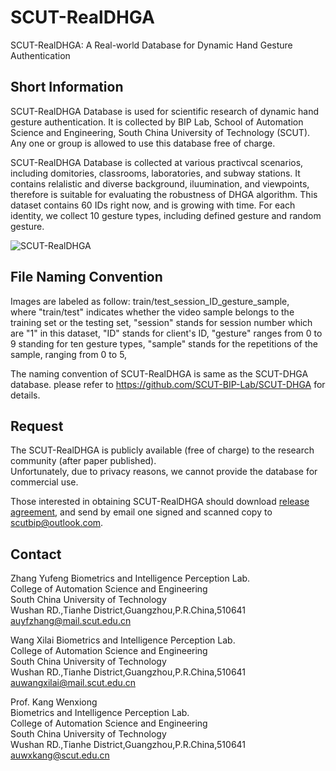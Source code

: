 # SCUT-RealDHGA
SCUT-RealDHGA: A Real-world Database for Dynamic Hand Gesture Authentication

## Short Information
SCUT-RealDHGA Database is used for scientific research of dynamic hand gesture authentication. It is collected by BIP Lab, School of Automation Science and Engineering, South China University of Technology (SCUT). Any one or group is allowed to use this database free of charge.

SCUT-RealDHGA Database is collected at various practivcal scenarios, including domitories, classrooms, laboratories, and subway stations. It contains relalistic and diverse background, iluumination, and viewpoints, therefore is suitable for evaluating the robustness of DHGA algorithm. This dataset contains 60 IDs right now, and is growing with time. For each identity, we collect 10 gesture types, including defined gesture and random gesture.

![SCUT-RealDHGA](https://github.com/SCUT-BIP-Lab/SCUT-DHGA-br/images/realdhga.png)

## File Naming Convention
Images are labeled as follow: train/test_session_ID_gesture_sample,  
where "train/test" indicates whether the video sample belongs to the training set or the testing set,
"session" stands for session number which are "1" in this dataset,
"ID" stands for client's ID, 
"gesture" ranges from 0 to 9 standing for ten gesture types,
"sample" stands for the repetitions of the sample, ranging from 0 to 5, 

The naming convention of SCUT-RealDHGA is same as the SCUT-DHGA database. please refer to https://github.com/SCUT-BIP-Lab/SCUT-DHGA for details.

## Request
The SCUT-RealDHGA is publicly available (free of charge) to the research community (after paper published).  
Unfortunately, due to privacy reasons, we cannot provide the database for commercial use. 

Those interested in obtaining SCUT-RealDHGA should download [release agreement](https://github.com/BIP-Lab/SCUT-RealDHGA/blob/master/SCUT%20FV%20Presentation%20Attack%20Database%20Release%20Agreement.pdf), and send by email one signed and scanned copy to scutbip@outlook.com.

<!-- While reporting results using the SCUT-RealDHGA, please cite the following article:  
@ARTICLE{10654331,
  author={Zhang, Yufeng and Kang, Wenxiong and Song, Wenwei},
  journal={IEEE Transactions on Information Forensics and Security}, 
  title={Robust and Accurate Hand Gesture Authentication With Cross-Modality Local-Global Behavior Analysis}, 
  year={2024},
  volume={19},
  number={},
  pages={8630-8643},
  keywords={Authentication;Videos;Feature extraction;Physiology;Robustness;Lighting;Spatiotemporal phenomena;Biometrics;hand gesture authentication;multimodal fusion;spatiotemporal analysis;behavioral characteristic representation},
  doi={10.1109/TIFS.2024.3451367}} -->


## Contact
Zhang Yufeng
Biometrics and Intelligence Perception Lab.  
College of Automation Science and Engineering  
South China University of Technology  
Wushan RD.,Tianhe District,Guangzhou,P.R.China,510641  
auyfzhang@mail.scut.edu.cn

Wang Xilai
Biometrics and Intelligence Perception Lab.  
College of Automation Science and Engineering  
South China University of Technology  
Wushan RD.,Tianhe District,Guangzhou,P.R.China,510641  
auwangxilai@mail.scut.edu.cn

Prof. Kang Wenxiong  
Biometrics and Intelligence Perception Lab.  
College of Automation Science and Engineering  
South China University of Technology  
Wushan RD.,Tianhe District,Guangzhou,P.R.China,510641  
auwxkang@scut.edu.cn
